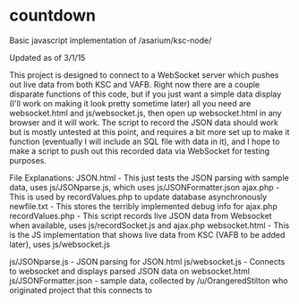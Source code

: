# countdown
Basic javascript implementation of /asarium/ksc-node/

Updated as of 3/1/15

This project is designed to connect to a WebSocket server which pushes out live data from both KSC and VAFB. Right now
there are a couple disparate functions of this code, but if you just want a simple data display (I'll work on making it
look pretty sometime later) all you need are websocket.html and js/websocket.js, then open up websocket.html in any browser
and it will work. The script to record the JSON data should work but is mostly untested at this point, and requires a bit
more set up to make it function (eventually I will include an SQL file with data in it), and I hope to make a script to push
out this recorded data via WebSocket for testing purposes.

File Explanations:
JSON.html - This just tests the JSON parsing with sample data, uses js/JSONparse.js, which uses js/JSONFormatter.json
ajax.php - This is used by recordValues.php to update database asynchronously 
newfile.txt - This stores the terribly implemented debug info for ajax.php
recordValues.php - This script records live JSON data from Websocket when available, uses js/recordSocket.js and ajax.php
websocket.html - This is the JS implementation that shows live data from KSC (VAFB to be added later), uses js/websocket.js

js/JSONparse.js - JSON parsing for JSON.html
js/websocket.js - Connects to websocket and displays parsed JSON data on websocket.html
js/JSONFormatter.json - sample data, collected by /u/OrangeredStilton who originated project that this connects to

